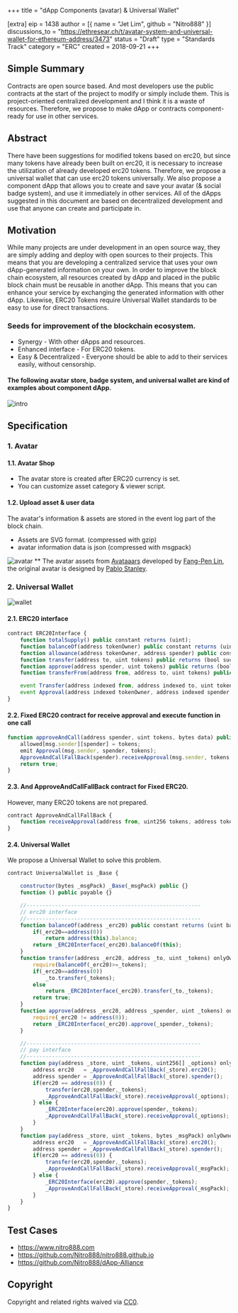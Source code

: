 +++
title = "dApp Components (avatar) & Universal Wallet"

[extra]
eip = 1438
author = [{ name = "Jet Lim", github = "Nitro888" }]
discussions_to = "https://ethresear.ch/t/avatar-system-and-universal-wallet-for-ethereum-address/3473"
status = "Draft"
type = "Standards Track"
category = "ERC"
created = 2018-09-21
+++

## Simple Summary
Contracts are open source based. And most developers use the public contracts at the start of the project to modify or simply include them. This is project-oriented centralized development and I think it is a waste of resources. Therefore, we propose to make dApp or contracts component-ready for use in other services.

## Abstract
There have been suggestions for modified tokens based on erc20, but since many tokens have already been built on erc20, it is necessary to increase the utilization of already developed erc20 tokens. Therefore, we propose a universal wallet that can use erc20 tokens universally. We also propose a component dApp that allows you to create and save your avatar (& social badge system), and use it immediately in other services. All of the dApps suggested in this document are based on decentralized development and use that anyone can create and participate in.

## Motivation
While many projects are under development in an open source way, they are simply adding and deploy with open sources to their projects. This means that you are developing a centralized service that uses your own dApp-generated information on your own. In order to improve the block chain ecosystem, all resources created by dApp and placed in the public block chain must be reusable in another dApp. This means that you can enhance your service by exchanging the generated information with other dApp. Likewise, ERC20 Tokens require Universal Wallet standards to be easy to use for direct transactions.

### Seeds for improvement of the blockchain ecosystem.
- Synergy - With other dApps and resources.
- Enhanced interface - For ERC20 tokens.
- Easy & Decentralized - Everyone should be able to add to their services easily, without censorship.


#### The following avatar store, badge system, and universal wallet are kind of examples about component dApp.
![intro](/assets/eip-1438/intro.png)

## Specification
### 1. Avatar
#### 1.1. Avatar Shop
- The avatar store is created after ERC20 currency is set.
- You can customize asset category & viewer script.

#### 1.2. Upload asset & user data
The avatar's information & assets are stored in the event log part of the block chain.
- Assets are SVG format. (compressed with gzip)
- avatar information data is json (compressed with msgpack)

![avatar](/assets/eip-1438/avatar.png)
** The avatar assets from [Avataaars](https://github.com/fangpenlin/avataaars) developed by [Fang-Pen Lin](https://twitter.com/fangpenlin), the original avatar is designed by [Pablo Stanley](https://twitter.com/pablostanley).

### 2. Universal Wallet
![wallet](/assets/eip-1438/wallet.png)
#### 2.1. ERC20 interface
``` js
contract ERC20Interface {
    function totalSupply() public constant returns (uint);
    function balanceOf(address tokenOwner) public constant returns (uint balance);
    function allowance(address tokenOwner, address spender) public constant returns (uint remaining);
    function transfer(address to, uint tokens) public returns (bool success);
    function approve(address spender, uint tokens) public returns (bool success);
    function transferFrom(address from, address to, uint tokens) public returns (bool success);

    event Transfer(address indexed from, address indexed to, uint tokens);
    event Approval(address indexed tokenOwner, address indexed spender, uint tokens);
}
```

#### 2.2. Fixed ERC20 contract for receive approval and execute function in one call
``` js
function approveAndCall(address spender, uint tokens, bytes data) public returns (bool success) {
    allowed[msg.sender][spender] = tokens;
    emit Approval(msg.sender, spender, tokens);
    ApproveAndCallFallBack(spender).receiveApproval(msg.sender, tokens, this, data);
    return true;
}
```

#### 2.3. And ApproveAndCallFallBack contract for Fixed ERC20.
However, many ERC20 tokens are not prepared.
``` js
contract ApproveAndCallFallBack {
    function receiveApproval(address from, uint256 tokens, address token, bytes data) public;
}
```
#### 2.4. Universal Wallet
We propose a Universal Wallet to solve this problem.

``` js
contract UniversalWallet is _Base {

    constructor(bytes _msgPack) _Base(_msgPack) public {}
    function () public payable {}

    //-------------------------------------------------------
    // erc20 interface
    //-------------------------------------------------------
    function balanceOf(address _erc20) public constant returns (uint balance) {
        if(_erc20==address(0))
            return address(this).balance;
        return _ERC20Interface(_erc20).balanceOf(this);
    }
    function transfer(address _erc20, address _to, uint _tokens) onlyOwner public returns (bool success) {
        require(balanceOf(_erc20)>=_tokens);
        if(_erc20==address(0))
            _to.transfer(_tokens);
        else
            return _ERC20Interface(_erc20).transfer(_to,_tokens);
        return true;
    }
    function approve(address _erc20, address _spender, uint _tokens) onlyOwner public returns (bool success) {
        require(_erc20 != address(0));
        return _ERC20Interface(_erc20).approve(_spender,_tokens);
    }

    //-------------------------------------------------------
    // pay interface
    //-------------------------------------------------------
    function pay(address _store, uint _tokens, uint256[] _options) onlyOwner public {
        address erc20   = _ApproveAndCallFallBack(_store).erc20();
        address spender = _ApproveAndCallFallBack(_store).spender();
        if(erc20 == address(0)) {
            transfer(erc20,spender,_tokens);
            _ApproveAndCallFallBack(_store).receiveApproval(_options);
        } else {
            _ERC20Interface(erc20).approve(spender,_tokens);
            _ApproveAndCallFallBack(_store).receiveApproval(_options);
        }
    }
    function pay(address _store, uint _tokens, bytes _msgPack) onlyOwner public {
        address erc20   = _ApproveAndCallFallBack(_store).erc20();
        address spender = _ApproveAndCallFallBack(_store).spender();
        if(erc20 == address(0)) {
            transfer(erc20,spender,_tokens);
            _ApproveAndCallFallBack(_store).receiveApproval(_msgPack);
        } else {
            _ERC20Interface(erc20).approve(spender,_tokens);
            _ApproveAndCallFallBack(_store).receiveApproval(_msgPack);
        }
    }
}
```

## Test Cases
- https://www.nitro888.com
- https://github.com/Nitro888/nitro888.github.io
- https://github.com/Nitro888/dApp-Alliance

## Copyright
Copyright and related rights waived via [CC0](https://creativecommons.org/publicdomain/zero/1.0/).
